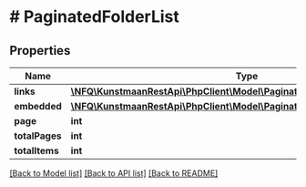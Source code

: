 # # PaginatedFolderList

## Properties

Name | Type | Description | Notes
------------ | ------------- | ------------- | -------------
**links** | [**\NFQ\KunstmaanRestApi\PhpClient\Model\PaginatedResponseLinks**](PaginatedResponseLinks.md) |  | [optional]
**embedded** | [**\NFQ\KunstmaanRestApi\PhpClient\Model\PaginatedFolderListAllOfEmbedded**](PaginatedFolderListAllOfEmbedded.md) |  | [optional]
**page** | **int** |  | [optional]
**totalPages** | **int** |  | [optional]
**totalItems** | **int** |  | [optional]

[[Back to Model list]](../../README.md#models) [[Back to API list]](../../README.md#endpoints) [[Back to README]](../../README.md)
